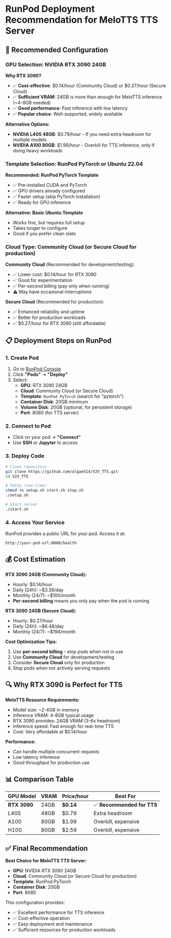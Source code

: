# RunPod Deployment Recommendation for MeloTTS TTS Server

## 🎯 Recommended Configuration

### GPU Selection: **NVIDIA RTX 3090 24GB**

**Why RTX 3090?**
- ✅ **Cost-effective**: $0.14/hour (Community Cloud) or $0.27/hour (Secure Cloud)
- ✅ **Sufficient VRAM**: 24GB is more than enough for MeloTTS inference (~4-8GB needed)
- ✅ **Good performance**: Fast inference with low latency
- ✅ **Popular choice**: Well-supported, widely available

**Alternative Options:**
- **NVIDIA L40S 48GB**: $0.79/hour - If you need extra headroom for multiple models
- **NVIDIA A100 80GB**: $1.99/hour - Overkill for TTS inference, only if doing heavy workloads

### Template Selection: **RunPod PyTorch** or **Ubuntu 22.04**

**Recommended: RunPod PyTorch Template**
- ✅ Pre-installed CUDA and PyTorch
- ✅ GPU drivers already configured
- ✅ Faster setup (skip PyTorch installation)
- ✅ Ready for GPU inference

**Alternative: Basic Ubuntu Template**
- Works fine, but requires full setup
- Takes longer to configure
- Good if you prefer clean slate

### Cloud Type: **Community Cloud** (or Secure Cloud for production)

**Community Cloud** (Recommended for development/testing):
- ✅ Lower cost: $0.14/hour for RTX 3090
- ✅ Good for experimentation
- ✅ Per-second billing (pay only when running)
- ⚠️ May have occasional interruptions

**Secure Cloud** (Recommended for production):
- ✅ Enhanced reliability and uptime
- ✅ Better for production workloads
- ✅ $0.27/hour for RTX 3090 (still affordable)

## 📋 Deployment Steps on RunPod

### 1. Create Pod

1. Go to [RunPod Console](https://www.runpod.io/console)
2. Click **"Pods"** → **"Deploy"**
3. Select:
   - **GPU**: RTX 3090 24GB
   - **Cloud**: Community Cloud (or Secure Cloud)
   - **Template**: `RunPod PyTorch` (search for "pytorch")
   - **Container Disk**: 20GB minimum
   - **Volume Disk**: 20GB (optional, for persistent storage)
   - **Port**: 8080 (for TTS server)

### 2. Connect to Pod

- Click on your pod → **"Connect"**
- Use **SSH** or **Jupyter** to access

### 3. Deploy Code

```bash
# Clone repository
git clone https://github.com/algae514/V2V_TTS.git
cd V2V_TTS

# Setup (one-time)
chmod +x setup.sh start.sh stop.sh
./setup.sh

# Start server
./start.sh
```

### 4. Access Your Service

RunPod provides a public URL for your pod. Access it at:
```
http://your-pod-url:8080/health
```

## 💰 Cost Estimation

**RTX 3090 24GB (Community Cloud):**
- Hourly: $0.14/hour
- Daily (24h): ~$3.36/day
- Monthly (24/7): ~$100/month
- **Per-second billing** means you only pay when the pod is running

**RTX 3090 24GB (Secure Cloud):**
- Hourly: $0.27/hour
- Daily (24h): ~$6.48/day
- Monthly (24/7): ~$194/month

**Cost Optimization Tips:**
1. Use **per-second billing** - stop pods when not in use
2. Use **Community Cloud** for development/testing
3. Consider **Secure Cloud** only for production
4. Stop pods when not actively serving requests

## 🔍 Why RTX 3090 is Perfect for TTS

**MeloTTS Resource Requirements:**
- Model size: ~2-4GB in memory
- Inference VRAM: 4-8GB typical usage
- RTX 3090 provides: 24GB VRAM (3-6x headroom)
- Inference speed: Fast enough for real-time TTS
- Cost: Very affordable at $0.14/hour

**Performance:**
- Can handle multiple concurrent requests
- Low latency inference
- Good throughput for production use

## 📊 Comparison Table

| GPU Model | VRAM | Price/hour | Best For |
|-----------|------|------------|----------|
| **RTX 3090** | 24GB | **$0.14** | ✅ **Recommended for TTS** |
| L40S | 48GB | $0.79 | Extra headroom |
| A100 | 80GB | $1.99 | Overkill, expensive |
| H100 | 80GB | $2.59 | Overkill, expensive |

## ✅ Final Recommendation

**Best Choice for MeloTTS TTS Server:**
- **GPU**: NVIDIA RTX 3090 24GB
- **Cloud**: Community Cloud (or Secure Cloud for production)
- **Template**: RunPod PyTorch
- **Container Disk**: 20GB
- **Port**: 8080

This configuration provides:
- ✅ Excellent performance for TTS inference
- ✅ Cost-effective operation
- ✅ Easy deployment and maintenance
- ✅ Sufficient resources for production workloads


